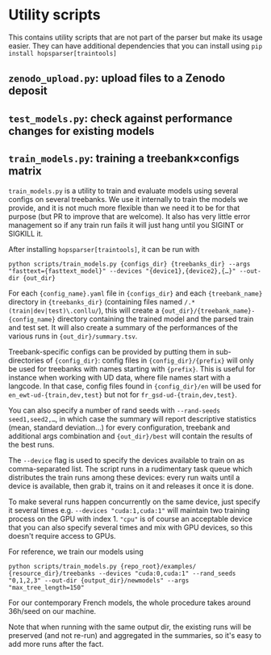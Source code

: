 Utility scripts
===============

This contains utility scripts that are not part of the parser but make its usage easier. They can
have additional dependencies that you can install using `pip install hopsparser[traintools]`

## `zenodo_upload.py`: upload files to a Zenodo deposit

## `test_models.py`: check against performance changes for existing models

## `train_models.py`: training a treebank×configs matrix

`train_models.py` is a utility to train and evaluate models using several configs on several
treebanks. We use it internally to train the models we provide, and it is not much more flexible
than we need it to be for that purpose (but PR to improve that are welcome). It also has very little
error management so if any train run fails it will just hang until you SIGINT or SIGKILL it.

After installing `hopsparser[traintools]`, it can be run with

```console
python scripts/train_models.py {configs_dir} {treebanks_dir} --args "fasttext={fasttext_model}" --devices "{device1},{device2},{…}" --out-dir {out_dir}
```

For each `{config_name}.yaml` file in `{configs_dir}` and each `{treebank_name}` directory in
`{treebanks_dir}` (containing files named `/.*(train|dev|test)\.conllu/`), this will create a
`{out_dir}/{treebank_name}-{config_name}` directory containing the trained model and the parsed
train and test set. It will also create a summary of the performances of the various runs in
`{out_dir}/summary.tsv`.

Treebank-specific configs can be provided by putting them in sub-directories of `{config_dir}`:
config files in `{config_dir}/{prefix}` will only be used for treebanks with names starting with
`{prefix}`. This is useful for instance when working with UD data, where file names start with a
langcode. In that case, config files found in `{config_dir}/en` will be used for
`en_ewt-ud-{train,dev,test}` but not for `fr_gsd-ud-{train,dev,test}`.

You can also specify a number of rand seeds with `--rand-seeds seed1,seed2,…`, in which case the
summary will report descriptive statistics (mean, standard deviation…) for every configuration,
treebank and additional args combination and `{out_dir}/best` will contain the results of the best
runs.

The `--device` flag is used to specify the devices available to train on as comma-separated list.
The script runs in a rudimentary task queue which distributes the train runs among these devices: every
run waits until a device is available, then grab it, trains on it and releases it once it is done.

To make several runs happen concurrently on the same device, just specify it several times e.g.
`--devices "cuda:1,cuda:1"` will maintain two training process on the GPU with index 1. `"cpu"` is
of course an acceptable device that you can also specify several times and mix with GPU devices, so
this doesn't require access to GPUs.

For reference, we train our models using

```console
python scripts/train_models.py {repo_root}/examples/ {resource_dir}/treebanks --devices "cuda:0,cuda:1" --rand_seeds "0,1,2,3" --out-dir {output_dir}/newmodels" --args "max_tree_length=150"
```

For our contemporary French models, the whole procedure takes around 36h/seed on our machine.

Note that when running with the same output dir, the existing runs will be preserved (and not
re-run) and aggregated in the summaries, so it's easy to add more runs after the fact.
